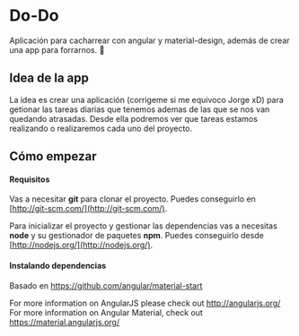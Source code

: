 # Do-Do 

Aplicación para cacharrear con angular y material-design, además de crear una app para forrarnos. :money_with_wings:

## Idea de la app

La idea es crear una aplicación (corrigeme si me equivoco Jorge xD) para getionar las tareas diarias que tenemos 
ademas de las que se nos van quedando atrasadas. Desde ella podremos ver que tareas estamos realizando o realizaremos
cada uno del proyecto.


## Cómo empezar

#### Requisitos

Vas a necesitar **git** para clonar el proyecto. Puedes conseguirlo en
[http://git-scm.com/](http://git-scm.com/).

Para inicializar el proyecto y gestionar las dependencias vas a necesitas **node** y su gestionador de paquetes **npm**.
Puedes conseguirlo desde [http://nodejs.org/](http://nodejs.org/).

#### Instalando dependencias 














Basado en https://github.com/angular/material-start

For more information on AngularJS please check out http://angularjs.org/
For more information on Angular Material, check out https://material.angularjs.org/

[git]: http://git-scm.com/
[bower]: http://bower.io
[npm]: https://www.npmjs.org/
[node]: http://nodejs.org
[protractor]: https://github.com/angular/protractor
[jasmine]: http://jasmine.github.io
[karma]: http://karma-runner.github.io
[travis]: https://travis-ci.org/
[http-server]: https://github.com/nodeapps/http-server
